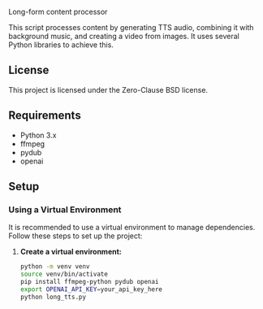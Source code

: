 Long-form content processor

This script processes content by generating TTS audio, combining it with background music, and creating a video from images. It uses several Python libraries to achieve this.

## License

This project is licensed under the Zero-Clause BSD license.

## Requirements

- Python 3.x
- ffmpeg
- pydub
- openai

## Setup

### Using a Virtual Environment

It is recommended to use a virtual environment to manage dependencies. Follow these steps to set up the project:

1. **Create a virtual environment:**
   ```bash
   python -m venv venv
   source venv/bin/activate
   pip install ffmpeg-python pydub openai
   export OPENAI_API_KEY=your_api_key_here
   python long_tts.py
